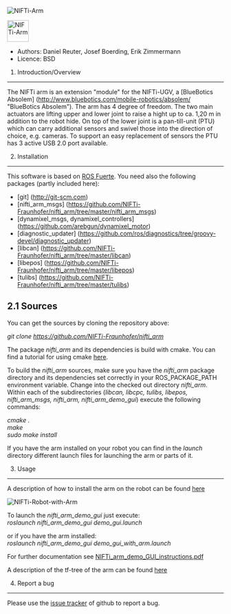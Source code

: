 ![](https://raw.github.com/NIFTi-Fraunhofer/nifti_arm/master/doc/NIFTi_arm.jpg "NIFTi-Arm")

<img src="https://raw.github.com/NIFTi-Fraunhofer/nifti_arm/master/doc/NIFTi_arm.jpg" alt="NIFTi-Arm" width="50" style="width:50px;"/>

* Authors: Daniel Reuter, Josef Boerding, Erik Zimmermann
* Licence: BSD

1. Introduction/Overview
------------------------

The NIFTi arm is an extension "module" for the NIFTi-UGV, a [BlueBotics Absolem] (http://www.bluebotics.com/mobile-robotics/absolem/ "BlueBotics Absolem").
The arm has 4 degree of freedom. The two main actuators are lifting upper and lower joint to raise a hight up to ca. 1,20 m in addition to the robot hide. On top of the lower joint is a pan-till-unit (PTU) which can carry additional sensors and swivel those into the direction of choice, e.g. cameras. 
To support an easy replacement of sensors the PTU has 3 active USB 2.0 port available.

2. Installation
---------------

This software is based on [ROS Fuerte](http://wiki.ros.org/fuerte).
You need also the following packages (partly included here):
* [git] (http://git-scm.com)
* [nifti_arm_msgs] (https://github.com/NIFTi-Fraunhofer/nifti_arm/tree/master/nifti_arm_msgs)
* [dynamixel_msgs, dynamixel_controllers] (https://github.com/arebgun/dynamixel_motor) 
* [diagnostic_updater] (https://github.com/ros/diagnostics/tree/groovy-devel/diagnostic_updater) 
* [libcan] (https://github.com/NIFTi-Fraunhofer/nifti_arm/tree/master/libcan) 
* [libepos] (https://github.com/NIFTi-Fraunhofer/nifti_arm/tree/master/libepos)
* [tulibs] (https://github.com/NIFTi-Fraunhofer/nifti_arm/tree/master/tulibs)


2.1 Sources
-----------

You can get the sources by cloning the repository above:

*git clone https://github.com/NIFTi-Fraunhofer/nifti_arm*

The package *nifti_arm* and its dependencies is build with cmake. You can find a tutorial for using cmake [here](http://www.youtube.com/watch?v=CLvZTyji_Uw).

To build the *nifti_arm* sources, make sure you have the *nifti_arm* package directory and its dependencies set correctly in your ROS_PACKAGE_PATH environment variable.
Change into the checked out directory *nifti_arm*. Within each of the subdirectories (*libcan, libcpc, tulibs, libepos, nifti_arm_msgs, nifti_arm, nifti_arm_demo_gui*) execute the following commands:

*cmake .*  
*make*  
*sudo make install*

If you have the arm installed on your robot you can find in the *launch* directory different launch files for launching the arm or parts of it. 

3. Usage
--------

A description of how to install the arm on the robot can be found [here](https://github.com/NIFTi-Fraunhofer/nifti_arm/blob/master/doc/User%20Manual%20for%20the%20NIFTi-Arm%20v0.2.docx)

![](https://raw.github.com/NIFTi-Fraunhofer/nifti_arm/master/doc/NIFTi_robot_with_arm.jpg "NIFTi-Robot-with-Arm")

To launch the *nifti_arm_demo_gui* just execute:  
*roslaunch nifti_arm_demo_gui demo_gui.launch*

or if you have the arm installed:  
*roslaunch nifti_arm_demo_gui demo_gui_with_arm.launch* 

For further documentation see [NIFTi_arm_demo_GUI_instructions.pdf](https://github.com/NIFTi-Fraunhofer/nifti_arm/blob/master/doc/NIFTi_arm_demo_GUI_instructions.pdf)

A description of the tf-tree of the arm can be found [here](https://raw.github.com/NIFTi-Fraunhofer/nifti_arm/master/doc/Nifti_arm_tf-tree.PDF)


4. Report a bug
---------------
Please use the [issue tracker](https://github.com/NIFTi-Fraunhofer/nifti_arm/issues) of github to report a bug.


